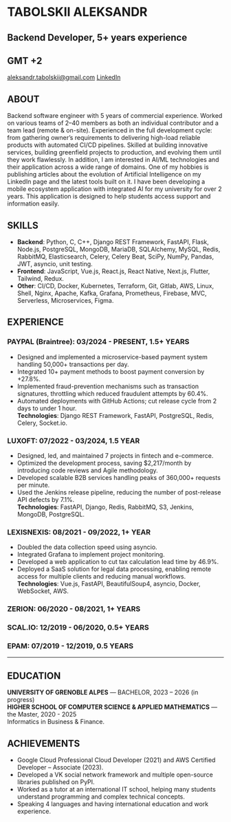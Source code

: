 # TABOLSKII ALEKSANDR 

## Backend Developer, 5+ years experience

## GMT +2

aleksandr.tabolskii@gmail.com              [LinkedIn](https://www.linkedin.com/in/alex-lovser/)

## ABOUT

Backend software engineer with 5 years of commercial experience. Worked on various teams of 2–40 members as both an individual contributor and a team lead (remote & on-site). Experienced in the full development cycle: from gathering owner’s requirements to delivering high-load reliable products with automated CI/CD pipelines. Skilled at building innovative services, building greenfield projects to production, and evolving them until they work flawlessly. In addition, I am interested in AI/ML technologies and their application across a wide range of domains. One of my hobbies is publishing articles about the evolution of Artificial Intelligence on my LinkedIn page and the latest tools built on it. I have been developing a mobile ecosystem application with integrated AI for my university for over 2 years. This application is designed to help students access support and information easily.

## SKILLS

- **Backend**: Python, C, C++, Django REST Framework, FastAPI, Flask, Node.js, PostgreSQL, MongoDB, MariaDB, SQLAlchemy, MySQL, Redis, RabbitMQ, Elasticsearch, Celery, Celery Beat, SciPy, NumPy, Pandas, JWT, asyncio, unit testing. 
- **Frontend**: JavaScript, Vue.js, React.js, React Native, Next.js, Flutter, Tailwind, Redux. 
- **Other**: CI/CD, Docker, Kubernetes, Terraform, Git, Gitlab, AWS, Linux, Shell, Nginx, Apache, Kafka, Grafana, Prometheus, Firebase, MVC, Serverless, Microservices, Figma.

## EXPERIENCE

### PAYPAL (Braintree): 03/2024 - PRESENT, 1.5+ YEARS

- Designed and implemented a microservice-based payment system handling 50,000+ transactions per day.
- Integrated 10+ payment methods to boost payment conversion by +27.8%.
- Implemented fraud-prevention mechanisms such as transaction signatures, throttling which reduced fraudulent attempts by 60.4%.
- Automated deployments with GitHub Actions; cut release cycle from 2 days to under 1 hour.  
  **Technologies**: Django REST Framework, FastAPI, PostgreSQL, Redis, Celery, Socket.io.

### LUXOFT: 07/2022 - 03/2024, 1.5 YEAR

- Designed, led, and maintained 7 projects in fintech and e-commerce.
- Optimized the development process, saving $2,217/month by introducing code reviews and Agile methodology.
- Developed scalable B2B services handling peaks of 360,000+ requests per minute.
- Used the Jenkins release pipeline, reducing the number of post-release API defects by 7.1%.  
  **Technologies**: FastAPI, Django, Redis, RabbitMQ, S3, Jenkins, MongoDB, PostgreSQL.

### LEXISNEXIS: 08/2021 - 09/2022, 1+ YEAR

- Doubled the data collection speed using asyncio.
- Integrated Grafana to implement project monitoring.
- Developed a web application to cut tax calculation lead time by 46.9%.
- Deployed a SaaS solution for legal data processing, enabling remote access for multiple clients and reducing manual workflows.  
  **Technologies**: Vue.js, FastAPI, BeautifulSoup4, asyncio, Docker, WebSocket, AWS. 

### ZERION: 06/2020 - 08/2021, 1+ YEARS 

### SCAL.IO: 12/2019 - 06/2020, 0.5+ YEARS 

### EPAM: 07/2019 - 12/2019, 0.5 YEARS

---

## EDUCATION

**UNIVERSITY OF GRENOBLE ALPES** — BACHELOR, 2023 – 2026 (in progress)  
**HIGHER SCHOOL OF COMPUTER SCIENCE & APPLIED MATHEMATICS** — the Master, 2020 - 2025  
Informatics in Business & Finance.

## ACHIEVEMENTS

- Google Cloud Professional Cloud Developer (2021) and AWS Certified Developer – Associate (2023). 
- Developed a VK social network framework and multiple open-source libraries published on PyPI. 
- Worked as a tutor at an international IT school, helping many students understand programming and complex technical concepts. 
- Speaking 4 languages and having international education and work experience.

